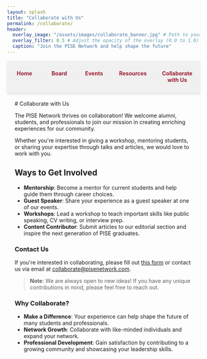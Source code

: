 ```yaml
---
layout: splash
title: "Collaborate with Us"
permalink: /collaborate/
header:
  overlay_image: "/assets/images/collaborate_banner.jpg" # Path to your banner image
  overlay_filter: 0.5 # Adjust the opacity of the overlay (0.0 to 1.0)
  caption: "Join the PISE Network and help shape the future"
---
```


<nav class="custom-nav">
  <ul>
    <li><a href="/minimal-mistakes/">Home</a></li>
    <li><a href="/minimal-mistakes/board/">Board</a></li>
    <li><a href="/minimal-mistakes/events/">Events</a></li>
    <li><a href="/minimal-mistakes/resources/">Resources</a></li>
    <li><a href="/minimal-mistakes/collaborate/">Collaborate with Us</a></li>
  </ul>
</nav>

<div class="content-container">
  # Collaborate with Us

  The PISE Network thrives on collaboration! We welcome alumni, students, and professionals to join our mission in creating enriching experiences for our community.

  Whether you're interested in giving a workshop, mentoring students, or sharing your expertise through talks and articles, we would love to work with you.

  ## Ways to Get Involved
  - **Mentorship**: Become a mentor for current students and help guide them through career choices.
  - **Guest Speaker**: Share your experience as a guest speaker at one of our events.
  - **Workshops**: Lead a workshop to teach important skills like public speaking, CV writing, or interview prep.
  - **Content Contributor**: Submit articles to our editorial section and inspire the next generation of PISE graduates.

  ### Contact Us
  If you're interested in collaborating, please fill out [this form](https://example.com) or contact us via email at [collaborate@pisenetwork.com](mailto:collaborate@pisenetwork.com).

  > **Note**: We are always open to new ideas! If you have any unique contributions in mind, please feel free to reach out.

  ### Why Collaborate?
  - **Make a Difference**: Your experience can help shape the future of many students and professionals.
  - **Network Growth**: Collaborate with like-minded individuals and expand your network.
  - **Professional Development**: Gain satisfaction by contributing to a growing community and showcasing your leadership skills.
</div>

<style>
.custom-nav {
  display: flex;
  justify-content: space-evenly;
  align-items: center;
  width: 100%;
  position: sticky;
  top: 0;
  background-color: rgba(240, 240, 240, 0.9);
  padding: 15px 0;
  box-shadow: 0px 4px 6px rgba(0, 0, 0, 0.1);
  z-index: 10;
}
.custom-nav ul {
  display: flex;
  width: 100%;
  list-style: none;
  margin: 0;
  padding: 0;
}
.custom-nav li {
  flex: 1;
  text-align: center;
}
.custom-nav a {
  display: block;
  color: #9b1c31;
  background-color: rgba(240, 240, 240, 0.9);
  text-decoration: none;
  padding: 10px 20px;
  margin: 0;
  border-radius: 5px;
  font-weight: bold;
  transition: background-color 0.3s, transform 0.2s;
}
.custom-nav a:hover {
  background-color: #e3c8c1;
  transform: scale(1.05);
}

.content-container {
  padding: 20px;
}
</style>
